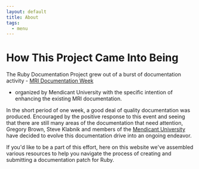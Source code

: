 ```yaml
---
layout: default
title: About
tags:
  - menu
---
```


# How This Project Came Into Being

The Ruby Documentation Project grew out of a burst of documentation activity -
[MRI Documentation Week](http://projects.mendicantuniversity.org/doc-week.html)
- organized by Mendicant University with the specific intention of enhancing
the existing MRI documentation.

In the short period of one week, a good deal of quality documentation was
produced. Encouraged by the positive response to this event and seeing that
there are still many areas of the documentation that need attention, Gregory
Brown, Steve Klabnik and members of the [Mendicant
University](http://university.rubymendicant.com) have decided to evolve this
documentation drive into an ongoing endeavor.

If you'd like to be a part of this effort, here on this website we've assembled
various resources to help you navigate the process of creating and submitting a
documentation patch for Ruby.
